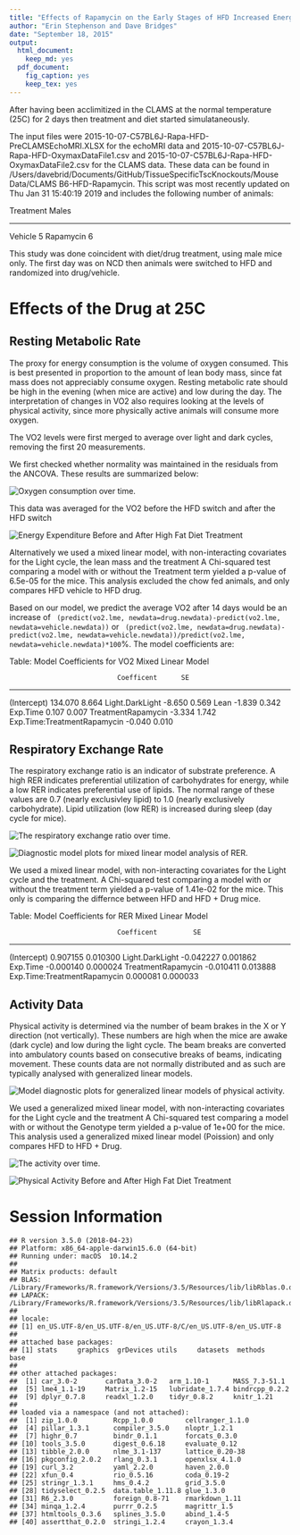 ```yaml
---
title: "Effects of Rapamycin on the Early Stages of HFD Increased Energy Expenditure - Dont trust the statistics in this version"
author: "Erin Stephenson and Dave Bridges"
date: "September 18, 2015"
output:
  html_document:
    keep_md: yes
  pdf_document:
    fig_caption: yes
    keep_tex: yes
---
```






After having been acclimitized in the CLAMS at the normal temperature (25C) for 2 days then treatment and diet started simulataneously. 


The input files were 2015-10-07-C57BL6J-Rapa-HFD-PreCLAMSEchoMRI.XLSX for the echoMRI data and 2015-10-07-C57BL6J-Rapa-HFD-OxymaxDataFile1.csv  and 2015-10-07-C57BL6J-Rapa-HFD-OxymaxDataFile2.csv for the CLAMS data.  These data can be found in /Users/davebrid/Documents/GitHub/TissueSpecificTscKnockouts/Mouse Data/CLAMS B6-HFD-Rapamycin.  This script was most recently updated on Thu Jan 31 15:40:19 2019 and includes the following number of animals:


Treatment    Males
----------  ------
Vehicle          5
Rapamycin        6

This study was done coincident with diet/drug treatment, using male mice only.  The first day was on NCD then animals were switched to HFD and randomized into drug/vehicle.

# Effects of the Drug at 25C



## Resting Metabolic Rate

The proxy for energy consumption is the volume of oxygen consumed.  This is best presented in proportion to the amount of lean body mass, since fat mass does not appreciably consume oxygen.  Resting metabolic rate should be high in the evening (when mice are active) and low during the day.  The interpretation of changes in VO2 also requires looking at the levels of physical activity, since more physically active animals will consume more oxygen.

The VO2 levels were first merged to average over light and dark cycles, removing the first 20 measurements.  




We first checked whether normality was maintained in the residuals from the ANCOVA.  These results are summarized below:


![Oxygen consumption over time.](figures/vo2-time-course-1.png)

This data was averaged for the VO2 before the HFD switch and after the HFD switch

![Energy Expenditure Before and After High Fat Diet Treatment](figures/vo2-barplot-1.png)

Alternatively we used a mixed linear model, with non-interacting covariates for the Light cycle, the lean mass and the treatment  A Chi-squared test comparing a model with or without the Treatment term yielded a p-value of 6.5e-05 for the mice.  This analysis excluded the chow fed animals, and only compares HFD vehicle to HFD drug.

Based on our model, we predict the average VO2 after 14 days would be an increase of ` (predict(vo2.lme, newdata=drug.newdata)-predict(vo2.lme, newdata=vehicle.newdata))` or ` (predict(vo2.lme, newdata=drug.newdata)-predict(vo2.lme, newdata=vehicle.newdata))/predict(vo2.lme, newdata=vehicle.newdata)*100`%.  The model coefficients are:


Table: Model Coefficients for VO2 Mixed Linear Model

                               Coefficent      SE
----------------------------  -----------  ------
(Intercept)                       134.070   8.664
Light.DarkLight                    -8.650   0.569
Lean                               -1.839   0.342
Exp.Time                            0.107   0.007
TreatmentRapamycin                 -3.334   1.742
Exp.Time:TreatmentRapamycin        -0.040   0.010


## Respiratory Exchange Rate

The respiratory exchange ratio is an indicator of substrate preference.  A high RER indicates preferential utilization of carbohydrates for energy, while a low RER indicates preferential use of lipids.  The normal range of these values are 0.7 (nearly exclusivley lipid) to 1.0 (nearly exclusively carbohydrate).  Lipid utilization (low RER) is increased during sleep (day cycle for mice).



![The respiratory exchange ratio over time.](figures/rer-time-course-1.png)

![Diagnostic model plots for mixed linear model analysis of RER.](figures/rer-statistics-untreated-1.png)

We used a mixed linear model, with non-interacting covariates for the Light cycle and the treatment.  A Chi-squared test comparing a model with or without the treatment term yielded a p-value of 1.41e-02 for the mice.  This only is comparing the differnce between HFD and HFD + Drug mice.


Table: Model Coefficients for RER Mixed Linear Model

                               Coefficent         SE
----------------------------  -----------  ---------
(Intercept)                      0.907155   0.010300
Light.DarkLight                 -0.042227   0.001862
Exp.Time                        -0.000140   0.000024
TreatmentRapamycin              -0.010411   0.013888
Exp.Time:TreatmentRapamycin      0.000081   0.000033


## Activity Data

Physical activity is determined via the number of beam brakes in the X or Y direction (not vertically).  These numbers are high when the mice are awake (dark cycle) and low during the light cycle.  The beam breaks are converted into ambulatory counts based on consecutive breaks of beams, indicating movement.  These counts data are not normally distributed and as such are typically analysed with generalized linear models.


![Model diagnostic plots for generalized linear models of physical activity.](figures/activity-statistics-1.png)

We used a generalized mixed linear model, with non-interacting covariates for the Light cycle and the treatment  A Chi-squared test comparing a model with or without the Genotype term yielded a p-value of 1e+00 for the mice.  This analysis used a generalized mixed linear model (Poission) and only compares HFD to HFD + Drug.


![The activity over time.](figures/activity-time-course-1.png)


![Physical Activity Before and After High Fat Diet Treatment](figures/activity-barplot-1.png)

# Session Information


```
## R version 3.5.0 (2018-04-23)
## Platform: x86_64-apple-darwin15.6.0 (64-bit)
## Running under: macOS  10.14.2
## 
## Matrix products: default
## BLAS: /Library/Frameworks/R.framework/Versions/3.5/Resources/lib/libRblas.0.dylib
## LAPACK: /Library/Frameworks/R.framework/Versions/3.5/Resources/lib/libRlapack.dylib
## 
## locale:
## [1] en_US.UTF-8/en_US.UTF-8/en_US.UTF-8/C/en_US.UTF-8/en_US.UTF-8
## 
## attached base packages:
## [1] stats     graphics  grDevices utils     datasets  methods   base     
## 
## other attached packages:
##  [1] car_3.0-2       carData_3.0-2   arm_1.10-1      MASS_7.3-51.1  
##  [5] lme4_1.1-19     Matrix_1.2-15   lubridate_1.7.4 bindrcpp_0.2.2 
##  [9] dplyr_0.7.8     readxl_1.2.0    tidyr_0.8.2     knitr_1.21     
## 
## loaded via a namespace (and not attached):
##  [1] zip_1.0.0         Rcpp_1.0.0        cellranger_1.1.0 
##  [4] pillar_1.3.1      compiler_3.5.0    nloptr_1.2.1     
##  [7] highr_0.7         bindr_0.1.1       forcats_0.3.0    
## [10] tools_3.5.0       digest_0.6.18     evaluate_0.12    
## [13] tibble_2.0.0      nlme_3.1-137      lattice_0.20-38  
## [16] pkgconfig_2.0.2   rlang_0.3.1       openxlsx_4.1.0   
## [19] curl_3.2          yaml_2.2.0        haven_2.0.0      
## [22] xfun_0.4          rio_0.5.16        coda_0.19-2      
## [25] stringr_1.3.1     hms_0.4.2         grid_3.5.0       
## [28] tidyselect_0.2.5  data.table_1.11.8 glue_1.3.0       
## [31] R6_2.3.0          foreign_0.8-71    rmarkdown_1.11   
## [34] minqa_1.2.4       purrr_0.2.5       magrittr_1.5     
## [37] htmltools_0.3.6   splines_3.5.0     abind_1.4-5      
## [40] assertthat_0.2.0  stringi_1.2.4     crayon_1.3.4
```
